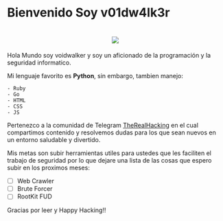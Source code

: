 # Bienvenido Soy v01dw4lk3r
<h1 align="center">
  <img src="https://i.imgur.com/rqiiwCj.jpeg">
</h1>
Hola Mundo soy voidwalker y soy un aficionado de la programación y la seguridad informatico.

Mi lenguaje favorito es **Python**, sin embargo, tambien manejo:
```
- Ruby
- Go
- HTML
- CSS
- JS
```
Pertenezco a la comunidad de Telegram <a href="t.me/TheRealHacking">TheRealHacking</a> en el cual compartimos contenido y resolvemos dudas para los que sean nuevos en un entorno saludable y divertido.

Mis metas son subir herramientas utiles para ustedes que les faciliten el trabajo de seguridad por lo que dejare una lista de las cosas que espero subir en los proximos meses:
- [ ] Web Crawler
- [ ] Brute Forcer
- [ ] RootKit FUD

Gracias por leer y Happy Hacking!!
